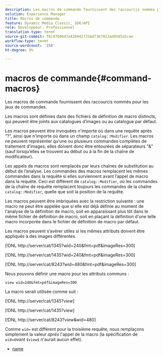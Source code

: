 ```yaml
---
description: Les macros de commande fournissent des raccourcis nommés pour les jeux de commandes.
solution: Experience Manager
title: Macros de commande
feature: Dynamic Media Classic, SDK/API
role: Développeur, Professionnel
translation-type: tm+mt
source-git-commit: f6c97606d7a4209427316d7367013ad9585a5cae
workflow-type: tm+mt
source-wordcount: '258'
ht-degree: 0%

---
```



# macros de commande{#command-macros}

Les macros de commande fournissent des raccourcis nommés pour les jeux de commandes.

Les macros sont définies dans des fichiers de définition de macro distincts, qui peuvent être joints aux catalogues d’images ou au catalogue par défaut.

Les macros peuvent être invoquées n&#39;importe où dans une requête après &quot;?&quot;, ainsi que n&#39;importe où dans un champ `catalog::Modifier`. Les macros ne peuvent représenter qu’une ou plusieurs commandes complètes de traitement d’images, elles doivent donc être entourées de séparateurs &quot;&amp;&quot; (sauf lorsqu’elles se trouvent au début ou à la fin de la chaîne de modificateur).

Les appels de macros sont remplacés par leurs chaînes de substitution au début de l’analyse. Les commandes des macros remplacent les mêmes commandes dans la requête si elles surviennent avant l’appel de macro dans la requête. Ceci est différent de `catalog::Modifier`, où les commandes de la chaîne de requête remplacent toujours les commandes de la chaîne `catalog::Modifier`, quelle que soit la position de la requête.

Les macros peuvent être imbriquées avec la restriction suivante : une macro ne peut être appelée que si elle est déjà définie au moment de l&#39;analyse de la définition de macro, soit en apparaissant plus tôt dans le même fichier de définition de macro, soit en plaçant la définition d&#39;une telle macro incorporée dans le fichier de définition de macro par défaut.

Les macros peuvent s’avérer utiles si les mêmes attributs doivent être appliqués à des images différentes.

[!DNL http://server/cat/1345?wid=240&fmt=pdf&imageRes=300]

[!DNL http://server/cat/1435?wid=240&fmt=pdf&imageRes=300]

[!DNL http://server/cat/8243?wid=480&fmt=pdf&imageRes=300]

Nous pouvons définir une macro pour les attributs communs :

`view wid=240&fmt=pdf&imageRes=300`

La macro serait utilisée comme suit :

[!DNL http://server/cat/1345?$view$]

[!DNL http://server/cat/1435?$view$]

[!DNL http://server/cat/8243?$view$&wid=480]

Comme `wid=` est différent pour la troisième requête, nous remplaçons simplement la valeur *après* l&#39;appel de la macro (la spécification de `wid=`*avant* `$view$` n&#39;aurait aucun effet).

+ [name](r-name.md)
